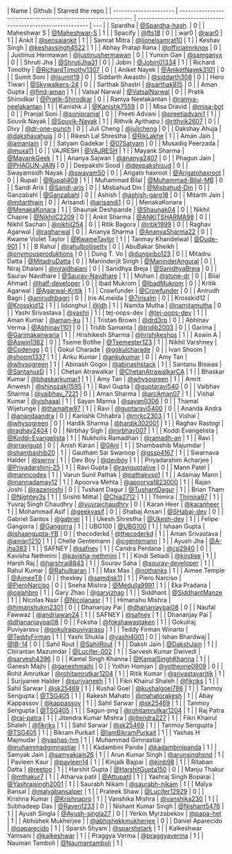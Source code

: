 | Name                   | Github                                                        | Starred the repo                                             |
| ---------------------- | ------------------------------------------------------------- | ------------------------------------------------------------ | --- |
| Spardha                | [@Spardha-hash](https://github.com/Spardha-hash).             | 0                                                            |
| Maheshwar S            | [@Maheshwar-S](https://github.com/Maheshwar-S)                | 1                                                            |
| Spacify                | [@fts18](https://github.com/fts18)                            | 0                                                            |
| war0                   | [@war0](https://github.com/war0)                              | 1                                                            |
| Ankit                  | [@sensaiankit](https://github.com/sensaiankit)                | 1                                                            |
| Samrat Mitra           | [@lionelsamrat10](https://github.com/lionelsamrat10)          | 1                                                            |
| Keshav Singh           | [@keshavsingh4522](https://github.com/keshavsingh4522/)       | 1                                                            |
| Abhay Pratap Rana      | [@officialmrknox](https://github.com/OfficialMrKnoX)          | 0                                                            |
| Justinus Hermawan      | [@justinushermawan](https://github.com/justinushermawan/)     | 0                                                            |
| Yunxin Gan             | [@samganyx](https://github.com/samganyx/)                     | 0                                                            |
| Shruti Jha             | [@ShrutiJha31](https://github.com/ShrutiJha31/)               | 0                                                            |
| Jobin                  | [@Jobin01334](https://github.com/Jobin01334)                  | 1                                                            |
| Richard Timothy        | [@RichardTimothy1307](https://github.com/RichardTimothy1307/) | 0                                                            |
| Aniket Nayek           | [@AniketNayek3101](https://github.com/AniketNayek3101)        | 0                                                            |
| Sumit Soni             | [@isumit19](https://github.com/isumit19/)                     | 0                                                            |
| Siddarth Awasthi       | [@siddarth308](https://github.com/siddarth308/)               | 0                                                            |
| Hero Tiwari            | [@Skywalkers-24](https://github.com/Skywalkers-24/)           | 0                                                            |
| Sarthak Shastri        | [@sarthak815](https://github.com/sarthak815)                  | 0                                                            |
| Aman Gupta             | [@find-aman](https://github.com/find-aman)                    | 1                                                            |
| Vatsal Narwal          | [@VatsalNarwal](https://github.com/VatsalNarwal)              | 0                                                            |
| Pratik Shirodkar       | [@Pratik-Shirodkar](https://github.com/Pratik-Shirodkar)      | 0                                                            |
| Ramya Neelakantan      | [@ramya-neelakantan](https://github.com/ramya-neelakantan)    | 1                                                            |
| Kanishk J              | [@Kanishk7559](https://github.com/kanishk7559)                | 0                                                            |
| Misa Dravid            | [@misa-bot](https://github.com/misa-bot)                      | 0                                                            |
| Pranjal Soni           | [@sonipranjal](https://github.com/sonipranjal)                | 0                                                            |
| Preeti Advani          | [@preetiadvani1](https://github.com/preetiadvani1)            | 1                                                            |
| Souvik Nayak           | [@Souvik-Nayak](https://github.com/Souvik-Nayak)              | 1                                                            |
| Rithvik Ayithapu       | [@rithvik2607](https://github.com/rithvik2607)                | 0                                                            |
| Divy                   | [@dr-one-punch](https://github.com/dr-one-punch)              | 0                                                            |
| Juli Cheng             | [@julicheng](https://github.com/julicheng)                    | 0                                                            |
| Dakshay Ahuja          | [@dakshayahuja](https://github.com/dakshayahuja)              | 0                                                            |
| Rikesh Lal Shrestha    | [@RikLakhe](https://github.com/RikLakhe)                      | 1                                                            |
| Aman Jain              | [@amanjain](https://github.io/amnjain)                        | 0                                                            |
| Satyam Gadekar         | [@07Satyam](https://github.com/07Satyam)                      | 0                                                            |
| Musadiq Peerzada       | [@muxa11](https://github.com/muxa11)                          | 0                                                            |
| VAJRESH                | [@VAJRESH](https://github.com/VAJRESH)                        | 1                                                            |
| Mayank Sharma          | [@MayankGeek](https://github.com/MayankGeek)                  | 1                                                            |
| Ananya Sajwan          | [@ananya2407](https://github.com/ananya2407)                  | 0                                                            |
| Phagun Jain            | [@PHAGUN-JAIN](https://github.com/PHAGUN-JAIN)                | 0                                                            |
| Deepakshi Sood         | [@deepakshisud](https://github.com/deepakshisud)              | 0                                                            |
| Swayamsidh Nayak       | [@swayam50](https://github.com/swayam50)                      | 0                                                            |
| Arigato haxroot        | [@Arigatohaxroot](https://github.com/Arigatohaxroot)          | 0                                                            |
| Rupali                 | [@Rupali409](https://github.com/Rupali409)                    | 1                                                            |
| Muhammad Bilal         | [@Muhammad-Bilal-MB](https://github.com/Muhammad-Bilal-MB)    | 0                                                            |
| Sandi Aris             | [@Sandi-aris](https://github.com/sandi-aris)                  | 0                                                            |
| Misbahud Din           | [@Misbahud-Din](https://github.com/Misbahud-Din)              | 0                                                            |
| Ganzabahl              | [@Ganzabahl](https://github.com/Ganzabahl)                    | 0                                                            |
| Ashish                 | [@ashish-garg18](https://github.com/ashish-garg18)            | 0                                                            |
| Mitarth Jain           | [@mitarthjain](https://github.com/mitarthjain)                | 0                                                            |
| Arisandi               | [@arisandi1](https://github.com/arisandi1)                    | 0                                                            |
| MenakaKonara           | [@MenakaKonara](https://github.com/MenakaKonara)              | 1                                                            |
| Shaunak Deshpande      | [@Shaunak04](https://github.com/Shaunak04)                    | 0                                                            |
| Nikhil Chapre          | [@NikhilC2209](https://github.com/NikhilC2209)                | 0                                                            |
| Ankit Sharma           | [@ANKITSHARMA98](https://github.com/ANKITSHARMA98)            | 0                                                            |
| Nikhil Sachan          | [@nikhil254](https://github.com/nikhil254)                    | 0                                                            |
| Ritik Bagora           | [@ritik1999](https://github.com/ritik1999)                    | 0                                                            |
| Raghav Agarwal         | [@ragharwal](https://github.com/ragharwal)                    | 0                                                            |
| Ananya Sharma          | [@AnanyaSharma22](https://github.com/AnanyaSharma22)          | 0                                                            |
| Kwame Violet Taylor    | [@KwameTaylor](https://github.com/KwameTaylor)                | 1                                                            |
| Tanmay Khandelwal      | [@Dude-901](https://github.com/Dude-901)                      | 1                                                            |
| B Rahul                | [@rahulbollisetty](https://github.com/rahulbollisetty)        | 0                                                            |
| AbuBakar Sheikh        | [@onymousproduktions](https://github.com/onymousproduktions)  | 0                                                            |
| Dung T. Vo             | [@dungxibo123](https://github.com/dungxibo123)                | 0                                                            |
| Mitadru Datta          | [@MitadruDatta](https://github.com/MitadruDatta)              | 0                                                            |
| Maninderjit Singh      | [@ManinderAngural](https://github.com/ManinderAngural)        | 0                                                            |
| Niraj Dhalani          | [@nirajdhalani](https://github.com/nirajdhalani)              | 0                                                            |
| Sanidhya Breja         | [@SanidhyaBreja](https://github.com/SanidhyaBreja)            | 0                                                            |
| Saurav Navdhare        | [@Saurav-Navdhare](https://github.com/Saurav-Navdhare)        | 1                                                            |
| Mohan                  | [@stone-dr](https://github.com/stone-dr)                      | 0                                                            |
| Bilal Ahmad            | [@half-developer](https://github.com/half-developer)          | 0                                                            |
| Ibad Mukrom            | [@IbadMukrom](https://github.com/IbadMukrom)                  | 0                                                            |
| Kritik Agarwal         | [@Agarwal-Kritik](https://github.com/Agarwal-Kritik)          | 1                                                            |
| Crowfunder             | [@Crowfunder](https://github.com/Crowfunder)                  | 0                                                            |
| Anirudh Bagri          | [@anirudhbagri](https://github.com/anirudhbagri)              | 0                                                            |
| Iris ALmeida           | [@7irisalm](https://github.com/7irisalm)                      | 0                                                            |
| Krosskid12             | [@Krosskid12](https://github.com/Krosskid12)                  | 1                                                            |
| lidonghui              | [@ldh](https://github.com/ldh)                                | 1                                                            |
| Namita Mutha           | [@namitamutha](https://github.com/namitamutha)                | 0                                                            |
| Yashi Srivastava       | [@yashii](https://github.com/yashii)                          | 1                                                            |
| tej-oops-dev           | [@tej-oops-dev](https://github.com/tej-oops-dev)              | 1                                                            |
| Aman Kumar             | [@aman-ku](https://github.com/aman-ku)                        | 1                                                            |
| Tristan Brown          | [@drd3rp](https://github.com/drd3rp)                          | 0                                                            |
| Abhinav Verma          | [@Abhinav1101](https://github.com/Abhinav1101)                | 0                                                            |
| Tridib Samanta         | [@tridib2003](https://github.com/tridib2003)                  | 0                                                            |
| Garima                 | [@Garimakanwaria](https://github.com/Garimakanwaria)          | 1                                                            |
| Hrishikesh Sharma      | [@hrishikeshps](https://github.com/hrishikeshps)              | 1                                                            |
| Aswin A                | [@Aswin1362](https://github.com/Aswin1362)                    | 0                                                            |
| Tseme Botlhe           | [@Tsemester123](https://github.com/Tsemester123)              | 1                                                            |
| Nikhil Varshney        | [@Codengg](https://github.com/Codengg)                        | 0                                                            |
| Gokul Charade          | [@gokulcharade](https://github.com/gokulcharade)              | 0                                                            |
| Ivan Shoom             | [@shoom1337](https://github.com/shoom1337)                    | 1                                                            |
| Anku Kumar             | [@ankukumar](https://github.com/katanaop6)                    | 0                                                            |
| Amy Tan                | [@whysogreen](https://github.com/whysogreen)                  | 1                                                            |
| Abinash Gogoi          | [@abinashstack](https://github.com/abinashstack)              | 1                                                            |
| Santanu Biswas         | [@SantanuxD](https://github.com/SantanuxD)                    | 1                                                            |
| Chetan Atrawalkar      | [@ChetanAtrawalkarCA](https://github.com/ChetanAtrawalkarCA)  | 1                                                            |
| Bhaskar Kumar          | [@bhaskarkumar1](https://github.com/bhaskarkumar1)            | 1                                                            |
| Amy Tan                | [@whysogreen](https://github.com/whysogreen)                  | 1                                                            |
| Amrit Anwesh           | [@shinozaki1595](https://github.com/shinozaki1595)            | 1                                                            |
| Ravi Gupta             | [@guptaravi540](https://github.com/@guptaravi540)             | 0                                                            |
| Vaibhav Sharma         | [@vaibhav_7221](https://github.com/vaibhavsharma7221)         | 0                                                            |
| Aman Sharma            | [@arcAman07](https://github.com/arcAman07)                    | 1                                                            |
| Vishal Kumar           | [@vishaaal](https://github.com/vishaaal)                      | 1                                                            |
| Sayan Manna            | [@sayan0306](https://github.com/sayan0306)                    | 0                                                            |
| Thamal Wijetunge       | [@thamaltw97](https://github.com/Thamaltw97)                  | 1                                                            |
| Ravi                   | [@guptaravi5400](https://github.com/guptaravi5400)            | 0                                                            |
| Ananda Andra           | [@anandaandra](https://github.com/anandaandra)                | 0                                                            |
| Kanishk Chhabra        | [@mrkc2303](https://github.com/mrkc2303)                      | 1                                                            |
| Vishal                 | [@whysogreen](https://github.com/vishal0535)                  | 0                                                            |
| Hardik Sharma          | [@hardik302001](https://github.com/hardik302001)              | 1                                                            |
| Raghav Rastogi         | [@raghav2404](https://github.com/raghav2404)                  | 0                                                            |
| Nirbhay Sigh           | [@nirbhay007](https://github.com/nirbhay007)                  | 1                                                            |
| Koddi Evangelista      | [@Koddi-Evangelista](https://github.com/Koddi-Evangelista)    | 1                                                            |
| Nukholis Ramadhan      | [@ramadh-an](https://github.com/ramadh-an)                    | 1                                                            |
| Ravi                   | [@srravigupt](https://github.com/srravigupt)                  | 0                                                            |
| Anish Karan            | [@0Ani](https://github.com/0Ani)                              | 1                                                            |
| Shambashib Majumdar    | [@shambashib20](https://github.com/shambashib20)              | 1                                                            |
| Gautham Sai Swaroop    | [@gssp4167](https://github.com/gssp4167)                      | 1                                                            |
| Swarnava Halder        | [@swrnv](https://github.com/swrnv)                            | 1                                                            |
| Dev Boy                | [@devboy](https://github.com/DevBoy69)                        | 1                                                            |
| Priyadarshini Acharjee | [@Priyadarshini-25](https://github.com/Priyadarshini-25)      | 1                                                            |
| Ravi Gupta             | [@raviguptalive](https://github.com/raviguptalive)            | 0                                                            |
| Mann Patel             | [@manncodes](https://github.com/manncodes)                    | 1                                                            |
| Varun Sunil Pathak     | [@pathakvsp1](https://github.com/pathakvsp1)                  | 1                                                            |
| Adamay Mann            | [@mannadamay12](https://github.com/mannadamay12)              | 1                                                            |
| Apoorva Mehta          | [@apoorva1823000](https://github.com/apoorva1823000)          | 1                                                            |
| Rajan Joshi            | [@razanjoshi](https://github.com/razanjoshi)                  | 0                                                            |
| Tushant Dagur          | [@TushantDagur](https://github.com/TushantDagur)              | 1                                                            |
| Brian Tham             | [@Nightey3s](https://github.com/Nightey3s)                    | 1                                                            |
| Srishti Mittal         | [@Chia2712](https://github.com/Chia2712)                      | 1                                                            |
| Thimira                | [Thimira97](https://github.com/Thimira97)                     | 1                                                            |
| Yuvraj Singh Chaudhry  | [@yuvrajchaudhry](https://github.com/yuvrajchaudhry)          | 0                                                            |
| Karan Heer             | [@karanheer](https://github.com/karanheer)                    | 1                                                            |
| Mohammad Asif          | [@geekyasif](https://github.com/geekyasif)                    | 0                                                            |
| Shabaj Ansari          | [@SHabaj-dev](https://github.com/SHabaj-dev)                  | 0                                                            |
| Gabriel Santos         | [@gabriel](https://github.com/gabriel-github)                 | 1                                                            |
| Ukesh Shrestha         | [@Ukesh-dev](https://github.com/Ukesh-dev)                    | 1                                                            |
| Felipe Gangorra        | [@Gangorra](https://github.com/Gangorra)                      | 1                                                            |
| UBG100                 | [@UBG100](https://github.com/UBG100)                          | 1                                                            |
| Ishaan Gupta           | [@ishaangupta-YB](https://github.com/ishaangupta-YB)          | 0                                                            |
| thecoderkd             | [@thecoderkd](https://github.com/thecoderkd)                  | 1                                                            |
| Aman Srivastava        | [@aman1210](https://github.com/aman1210)                      | 1                                                            |
| Chelle Gentemann       | [@cgentemann](https://github.com/cgentemann)                  | 1                                                            |
| Ayush Jha              | [@A-jha383](https://github.com/A-jha383)                      | 1                                                            |
| SAFNEY                 | [@safney](https://github.com/safeny)                          | 1                                                            |
| Candra Perdana         | [@cp2940](https://github.com/cp2940)                          | 0                                                            |
| Kavisha Nethmini       | [@kavisha-nethmini](https://github.com/kavisha-nethmini)      | 1                                                            |
| Kindi Setiadi          | [@kindise](https://github.com/kindise)                        | 1                                                            |
| Harsh Raj              | [@harshraj8843](https://github.com/harshraj8843)              | 1                                                            |
| Sourav Saha            | [@sourav-developer](https://github.com/platinumpmo-amigo)     | 1                                                            |
| Rahul Kumar            | [@Rahulbaran](https://github.com/Rahulbaran)                  | 1                                                            |
| Max Max                | [@nothanks](https://github.com/nothanks)                      | 1                                                            |
| Aimee Temple           | [@AimeeT8](https://github.com/AimeeT8)                        | 0                                                            |
| thexkey                | [@samdisk11](https://github.com/samdisk11)                    | 1                                                            |
| Piero Narciso          | [@PieroNarciso](https://github.com/PieroNarciso)              | 0                                                            |
| Sneha Mishra           | [@Medulla9991](https://github.com/Medulla9991)                | 1                                                            |
| Eka Pradana            | [@oalahbro](https://github.com/oalahbro)                      | 1                                                            |
| Gary Zhao              | [@garyjzhao](https://github.com/garyjzhao)                    | 1                                                            |
| Siddhant               | [@SiddhantManze](https://github.com/SiddhantManze)            | 1                                                            |
| Nicolas Nasr           | [@Nicolanasr](https://github.com/Nicolanasr)                  | 1                                                            |
| Himanshu Mishra        | [@himanshukm2301](https://github.com/himanshukm2301)          | 0                                                            |
| Dhananjay Pai          | [@dhananjaypai08](https://github.com/dhananjaypai08)          | 0                                                            |
| Naufal Fawwaz          | [@andriawan24](https://github.com/andriawan24)                | 1                                                            |
| SAFNEY                 | [@safney](https://github.com/safeny)                          | 1                                                            |
| Dhananjay Pai          | [@dhananjaypai08](https://github.com/dhananjaypai08)          | 0                                                            |
| Foksha                 | [@fokshawastaken](https://github.com/FokshaWasTaken)          | 1                                                            |
| Gokulraj Puviyarasu    | [@gokulrajpuviyarasu](https://github.com/gokulrajpuviyarasu)  | 1                                                            |
| Teddy Firman Winarto   | [@TeddyFirman](https://github.com/TeddyFirman)                | 1                                                            |
| Yashi Shukla           | [@yashi4001](https://github.com/yashi4001)                    | 0                                                            |
| Ishan Bhardwaj         | [@IB-14](https://github.com/IB-14)                            | 0                                                            |
| Sahil Rout             | [@SahilRout](https://github.com/SahilRout)                    | 1                                                            |
| Daksh Jain             | [@DakshJain](https://github.com/Dakshjain1)                   | 1                                                            |
| Chirantan Mazumdar     | [@Lucifer-002](https://github.com/Lucifer-002)                | 1                                                            |
| Sarvesh Kumar Dwivedi  | [@sarvesh4396](https://github.com/sarvesh4396)                | 0                                                            |
| Kamal Singh Khanna     | [@KamalSinghKhanna](https://github.com/KamalSinghKhanna)      | 1                                                            |
| Ganesh Majhi           | [@ganeshmajhi](https://github.com/ganeshmajhi)                | 0                                                            |
| Yothin Homjan          | [@yotheone0909](https://github.com/yotheone0909)              | 0                                                            |
| Rohit Amrutkar         | [@rohitamrutkar1204](https://github.com/rohitamrutkar1204)    | 1                                                            |
| Ritik Kumar            | [@srivastavaritik](https://github.com/srivastavaritik)        | 1                                                            |
| Surjyanee Halder       | [@surjyaneeh](https://github.com/surjyaneeh)                  | 1                                                            |
| Fikri Khairul Shaleh   | [@fikriks](https://github.com/fikriks)                        | 1                                                            |
| Sahil Sarwar           | [@sk25469](https://github.com/sk25469)                        | 1                                                            |
| Kushal Goel            | [@kushalgoel786](https://github.com/kushalgoel786)            | 1                                                            |
| Tanmoy Sengupta        | [@TSG405](https://github.com/tsg405)                          | 1                                                            |
| Rakesh Mahato          | [@mahatorakesh](https://github.com/mahatorakesh)              | 1                                                            |
| Abay Kappassov         | [@kappassov](https://github.com/kappassov)                    | 1                                                            |
| Sahil Sarwar           | [@sk25469](https://github.com/sk25469)                        | 1                                                            |
| Tanmoy Sengupta        | [@TSG405](https://github.com/tsg405)                          | 1                                                            |
| Sagun-png              | [@rohitamrutkar1204](https://github.com/Sagun-png)            | 1                                                            |
| Raj Patra              | [@raj-patra](https://github.com/raj-patra)                    | 1                                                            |
| Jitendra Kumar Mishra  | [@jitendra227](https://github.com/jitendra227)                | 1                                                            |
| Fikri Khairul Shaleh   | [@fikriks](https://github.com/fikriks)                        | 1                                                            |
| Sahil Sarwar           | [@sk25469](https://github.com/sk25469)                        | 1                                                            |
| Tanmoy Sengupta        | [@TSG405](https://github.com/tsg405)                          | 1                                                            |
| Bikram Purkait         | [@IamBikramPurkait](https://github.com/IamBikramPurkait)      | 1                                                            |
| Yashas H Majmudar      | [@yashas-hm](https://github.com/yashas-hm)                    | 1                                                            |
| Muhammad Gimnastiar    | [@muhammadgimnastiar](https://github.com/muhammadgimnastiar)  | 1                                                            |
| Kadambini Panda        | [@kadambinipanda](https://github.com/kadambinipanda)          | 1                                                            |
| Samyak Jain            | [@samyakjain26](https://github.com/samyakjain26)              | 1                                                            |
| Arun Kumar Singh       | [@arunsinghsnd](https://github.com/arunsinghsnd)              | 1                                                            |
| Pavleen Kaur           | [@pavleen14](https://github.com/pavleen14)                    | 1                                                            |
| Kinjalk Bajpai         | [@kinb98](https://github.com/kinb98)                          | 1                                                            |
| Ritaban Datta          | [@reetoo](https://github.com/Reetoo)                          | 1                                                            |
| Harshit Gupta          | [@HarshitGupta150](https://github.com/HarshitGupta150)        | 0                                                            |
| Manju Thakur           | [@mthakur7](https://github.com/mthakur7)                      | 1                                                            |
| Atharva patil          | [@Attupatil](https://github.com/Attupatil)                    | 1                                                            |
| Yashraj Singh Boparai  | [@Yashrajsingh2001](https://github.com/Yashrajsingh2001)      | 1                                                            |
| Saurabh Nikam          | [@saurabh-nikam](https://github.com/saurabh-nikam)            | 1                                                            |
| Malya Bansal           | [@malyabansalper](https://github.com/malyabansalper)          | 1                                                            |
| Prateek Shaw           | [@Lucifer12929](https://github.com/Lucifer12929)              | 0                                                            |
| Krishna Kumar          | [@Krishnapro](https://github.com/Krishnapro)                  | 1                                                            |
| Vanshika Mishra        | [@vanshika230](https://github.com/vanshika230)                | 1                                                            |
| Subhadeep Das          | [@Raven1233](https://github.com/Raven1233)                    | 0                                                            |
| Nishant Kumar Singh    | [@Nishant5476](https://github.com/Nishant5476)                | 1                                                            |
| Ayush Singla           | [@Ayush-singla27](https://github.com/Ayush-singla27)          | 0                                                            |
| Yerkin Myrzabekov      | [@papa-het](https://github.com/Papa-het)                      | 1                                                            |
| Abhishek Mukherjee     |                                                               | [@abhishekkmukherjee](https://github.com/abhishekkmukherjee) | 0   |
| Daniel Aparecido       | [@oaparecido](https://github.com/Oaparecido)                  | 1                                                            |
| Sparsh Shyam           | [@sparshstark](https://github.com/sparshstark)                | 1                                                            |
| Kalkeshwar Yamsani     | [@kalkeshwar](https://github.com/kalkeshwar)			             | 1							                                             	|
| Praggya Verma          | [@praggyaverma](https://github.com/praggyaverma)              | 1                                                            |
| Nauman Tamboli         | [@Naumantamboli](https://github.com/Naumantamboli)            | 1                                                            |
